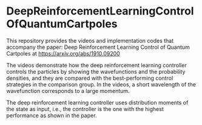 # DeepReinforcementLearningControlOfQuantumCartpoles
This repository provides the videos and implementation codes that accompany the paper: Deep Reinforcement Learning Control of Quantum Cartpoles at https://arxiv.org/abs/1910.09200
   
The videos demonstrate how the deep reinforcement learning controller controls the particles by showing the wavefunctions and the probability densities, and they are compared with the best-performing control strategies in the comparison group. In the videos, a short wavelength of the wavefunction corresponds to a large momentum.
   
The deep reinforcement learning controller uses distribution moments of the state as input, i.e., the controller is the one with the highest performance as shown in the paper.
